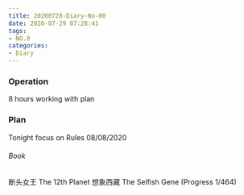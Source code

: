```yaml
---
title: 20200728-Diary-No-00
date: 2020-07-29 07:28:41
tags:
- NO.0
categories:
- Diary
---
```


### Operation

8 hours working with plan    

### Plan 

Tonight focus on
Rules 08/08/2020





###### Book	
断头女王
The 12th Planet
想象西藏
The Selfish Gene (Progress 1/464)
